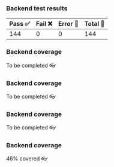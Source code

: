 ### Backend test results 
| Pass :white_check_mark: | Fail :x: | Error :large_orange_diamond: | Total :large_blue_circle: |
| ---- | ---- | ----- | ----- |
| 144 | 0 | 0 | 144 |

### Backend coverage 
To be completed :eyeglasses:

### Backend coverage 
To be completed :eyeglasses:

### Backend coverage 
To be completed :eyeglasses:

### Backend coverage 
46% covered :eyeglasses:

